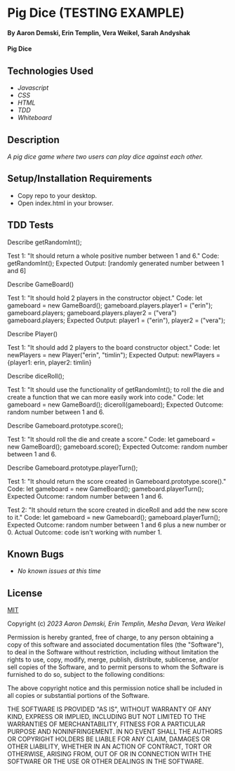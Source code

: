 # Pig Dice (TESTING EXAMPLE)

#### By Aaron Demski, Erin Templin, Vera Weikel, Sarah Andyshak

#### Pig Dice

## Technologies Used

* _Javascript_
* _CSS_
* _HTML_
* _TDD_
* _Whiteboard_

## Description

_A pig dice game where two users can play dice against each other._

## Setup/Installation Requirements

* Copy repo to your desktop.
* Open index.html in your browser.


## TDD Tests
Describe getRandomInt();

Test 1: "It should return a whole positive number between 1 and 6."
Code: getRandomInt();
Expected Output: [randomly generated number between 1 and 6]

<!-- New function -->
Describe GameBoard()

Test 1: "It should hold 2 players in the constructor object."
Code: 
let gameboard = new GameBoard();
gameboard.players.player1 = ("erin");
gameboard.players;
gameboard.players.player2 = ("vera")
gameboard.players;
Expected Output: player1 = ("erin"), player2 = ("vera");

<!-- New function -->
Describe Player()

Test 1: "It should add 2 players to the board constructor object."
Code: let newPlayers = new Player("erin", "timlin");
Expected Output: newPlayers = {player1: erin, player2: timlin}

<!-- New function -->
Describe diceRoll();

Test 1: "It should use the functionality of getRandomInt(); to roll the die and create a function that we can more easily work into code."
Code: let gameboard = new GameBoard();
diceroll(gameboard);
Expected Outcome: random number between 1 and 6.

<!-- New function -->
Describe Gameboard.prototype.score();

Test 1: "It should roll the die and create a score."
Code: let gameboard = new GameBoard();
gameboard.score();
Expected Outcome: random number between 1 and 6. 

<!-- New function -->
Describe Gameboard.prototype.playerTurn();

Test 1: "It should return the score created in Gameboard.prototype.score()."
Code: let gameboard = new GameBoard();
gameboard.playerTurn();
Expected Outcome: random number between 1 and 6. 

Test 2: "It should return the score created in diceRoll and add the new score to it."
Code: let gameboard = new Gameboard();
gameboard.playerTurn();
Expected Outcome: random number between 1 and 6 plus a new number or 0.
Actual Outcome: code isn't working with number 1.


## Known Bugs

* _No known issues at this time_

## License

[MIT](https://choosealicense.com/licenses/mit/)

Copyright (c) _2023 Aaron Demski, Erin Templin, Mesha Devan, Vera Weikel_

Permission is hereby granted, free of charge, to any person obtaining a copy
of this software and associated documentation files (the "Software"), to deal
in the Software without restriction, including without limitation the rights
to use, copy, modify, merge, publish, distribute, sublicense, and/or sell
copies of the Software, and to permit persons to whom the Software is
furnished to do so, subject to the following conditions:

The above copyright notice and this permission notice shall be included in all
copies or substantial portions of the Software.

THE SOFTWARE IS PROVIDED "AS IS", WITHOUT WARRANTY OF ANY KIND, EXPRESS OR
IMPLIED, INCLUDING BUT NOT LIMITED TO THE WARRANTIES OF MERCHANTABILITY,
FITNESS FOR A PARTICULAR PURPOSE AND NONINFRINGEMENT. IN NO EVENT SHALL THE
AUTHORS OR COPYRIGHT HOLDERS BE LIABLE FOR ANY CLAIM, DAMAGES OR OTHER
LIABILITY, WHETHER IN AN ACTION OF CONTRACT, TORT OR OTHERWISE, ARISING FROM,
OUT OF OR IN CONNECTION WITH THE SOFTWARE OR THE USE OR OTHER DEALINGS IN THE
SOFTWARE.